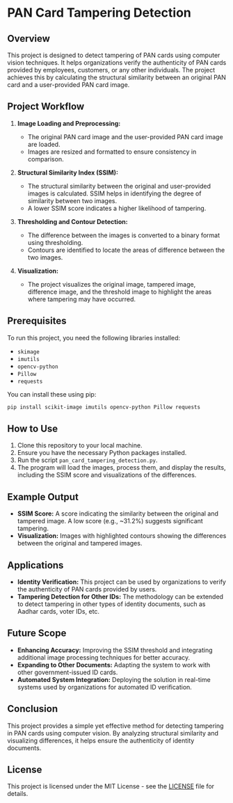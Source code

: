 
# PAN Card Tampering Detection

## Overview

This project is designed to detect tampering of PAN cards using computer vision techniques. It helps organizations verify the authenticity of PAN cards provided by employees, customers, or any other individuals. The project achieves this by calculating the structural similarity between an original PAN card and a user-provided PAN card image.

## Project Workflow

1. **Image Loading and Preprocessing:**
   - The original PAN card image and the user-provided PAN card image are loaded.
   - Images are resized and formatted to ensure consistency in comparison.

2. **Structural Similarity Index (SSIM):**
   - The structural similarity between the original and user-provided images is calculated. SSIM helps in identifying the degree of similarity between two images.
   - A lower SSIM score indicates a higher likelihood of tampering.

3. **Thresholding and Contour Detection:**
   - The difference between the images is converted to a binary format using thresholding.
   - Contours are identified to locate the areas of difference between the two images.

4. **Visualization:**
   - The project visualizes the original image, tampered image, difference image, and the threshold image to highlight the areas where tampering may have occurred.

## Prerequisites

To run this project, you need the following libraries installed:

- `skimage`
- `imutils`
- `opencv-python`
- `Pillow`
- `requests`

You can install these using pip:

```bash
pip install scikit-image imutils opencv-python Pillow requests
```

## How to Use

1. Clone this repository to your local machine.
2. Ensure you have the necessary Python packages installed.
3. Run the script `pan_card_tampering_detection.py`.
4. The program will load the images, process them, and display the results, including the SSIM score and visualizations of the differences.

## Example Output

- **SSIM Score:** A score indicating the similarity between the original and tampered image. A low score (e.g., ~31.2%) suggests significant tampering.
- **Visualization:** Images with highlighted contours showing the differences between the original and tampered images.

## Applications

- **Identity Verification:** This project can be used by organizations to verify the authenticity of PAN cards provided by users.
- **Tampering Detection for Other IDs:** The methodology can be extended to detect tampering in other types of identity documents, such as Aadhar cards, voter IDs, etc.

## Future Scope

- **Enhancing Accuracy:** Improving the SSIM threshold and integrating additional image processing techniques for better accuracy.
- **Expanding to Other Documents:** Adapting the system to work with other government-issued ID cards.
- **Automated System Integration:** Deploying the solution in real-time systems used by organizations for automated ID verification.

## Conclusion

This project provides a simple yet effective method for detecting tampering in PAN cards using computer vision. By analyzing structural similarity and visualizing differences, it helps ensure the authenticity of identity documents.

## License

This project is licensed under the MIT License - see the [LICENSE](LICENSE) file for details.
```


